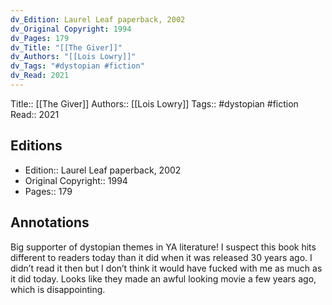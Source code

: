 ```yaml
---
dv_Edition: Laurel Leaf paperback, 2002
dv_Original Copyright: 1994
dv_Pages: 179
dv_Title: "[[The Giver]]"
dv_Authors: "[[Lois Lowry]]"
dv_Tags: "#dystopian #fiction"
dv_Read: 2021
---
```

Title::  [[The Giver]]
Authors::  [[Lois Lowry]]
Tags::  #dystopian #fiction
Read::  2021

## Editions
- Edition::  Laurel Leaf paperback, 2002
- Original Copyright::  1994
- Pages::  179

## Annotations

Big supporter of dystopian themes in YA literature! I suspect this book hits different to readers today than it did when it was released 30 years ago. I didn’t read it then but I don’t think it would have fucked with me as much as it did today. Looks like they made an awful looking movie a few years ago, which is disappointing.